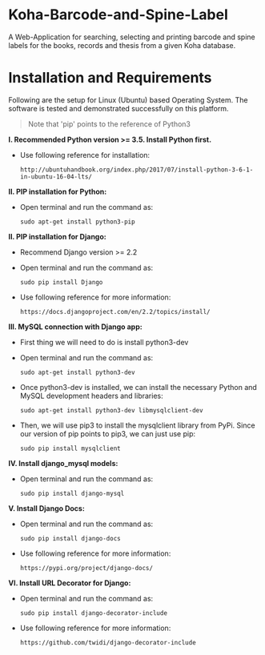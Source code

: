 # Koha-Barcode-and-Spine-Label
A Web-Application for searching, selecting and printing barcode and spine labels for the books, records and thesis from a given Koha database.

# Installation and Requirements

Following are the setup for Linux (Ubuntu) based Operating System. The software is tested and demonstrated successfully on this platform.

> Note that 'pip' points to the reference of Python3

**I. Recommended Python version >= 3.5. Install Python first.**
 
 - Use following reference for installation:
 
       http://ubuntuhandbook.org/index.php/2017/07/install-python-3-6-1-in-ubuntu-16-04-lts/

**II. PIP installation for Python:**
 
 - Open terminal and run the command as: 
    
       sudo apt-get install python3-pip
       
**II. PIP installation for Django:**
    
 - Recommend Django version >= 2.2
 - Open terminal and run the command as: 
    
       sudo pip install Django
       
 - Use following reference for more information:
    
       https://docs.djangoproject.com/en/2.2/topics/install/

**III. MySQL connection with Django app:**

 - First thing we will need to do is install python3-dev
 - Open terminal and run the command as: 
 
       sudo apt-get install python3-dev
       
 - Once python3-dev is installed, we can install the necessary Python and MySQL development headers and libraries:
 
       sudo apt-get install python3-dev libmysqlclient-dev
       
 - Then, we will use pip3 to install the mysqlclient library from PyPi. Since our version of pip points to pip3, we can just    use pip:
 
       sudo pip install mysqlclient
 
 **IV. Install django_mysql models:**
 
 - Open terminal and run the command as: 
 
       sudo pip install django-mysql
       
 **V. Install Django Docs:**
 
 - Open terminal and run the command as: 
 
       sudo pip install django-docs
       
 - Use following reference for more information:
 
       https://pypi.org/project/django-docs/
       
 **VI. Install URL Decorator for Django:**
 
 - Open terminal and run the command as: 
 
       sudo pip install django-decorator-include
       
 - Use following reference for more information:
 
       https://github.com/twidi/django-decorator-include
